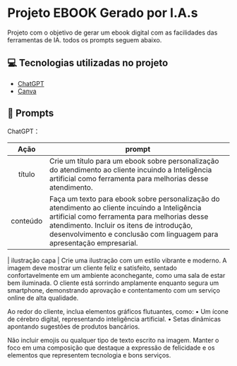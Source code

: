 
# Projeto EBOOK Gerado por I.A.s


Projeto com o objetivo de gerar um ebook digital com as facilidades das ferramentas de IA. todos os prompts
seguem abaixo.

## 💻 Tecnologias utilizadas no projeto

- [ChatGPT](https://chatgpt.com)
- [Canva](https://www.canva.com/pt_br/)

## 🧠 Prompts


ChatGPT：

|   Ação   | prompt                                                                                                                                                                                                                                                                         |
| :------: | ------------------------------------------------------------------------------------------------------------------------------------------------------------------------------------------------------------------------------------------------------------------------------ |
|  título  | Crie um título para um ebook sobre personalização do atendimento ao cliente incuindo a Inteligência artificial como ferramenta para melhorias desse atendimento.                                                      |
| conteúdo | Faça um texto para ebook sobre personalização do atendimento ao cliente incuindo a Inteligência artificial como ferramenta para melhorias desse atendimento. Incluir os itens de introdução, desenvolvimento e conclusão com linguagem para apresentação empresarial.   

|  ilustração capa  | Crie uma ilustração com um estilo vibrante e moderno. A imagem deve mostrar um cliente feliz e satisfeito, sentado confortavelmente em um ambiente aconchegante, como uma sala de estar bem iluminada. O cliente está sorrindo amplamente enquanto segura um smartphone, demonstrando aprovação e contentamento com um serviço online de alta qualidade.

Ao redor do cliente, inclua elementos gráficos flutuantes, como:
	•	Um ícone de cérebro digital, representando inteligência artificial.
	•	Setas dinâmicas apontando sugestões de produtos bancários.

Não incluir emojis ou qualquer tipo de texto escrito na imagem.
Manter o foco em uma composição que destaque a expressão de felicidade e os elementos que representem tecnologia e bons serviços.
